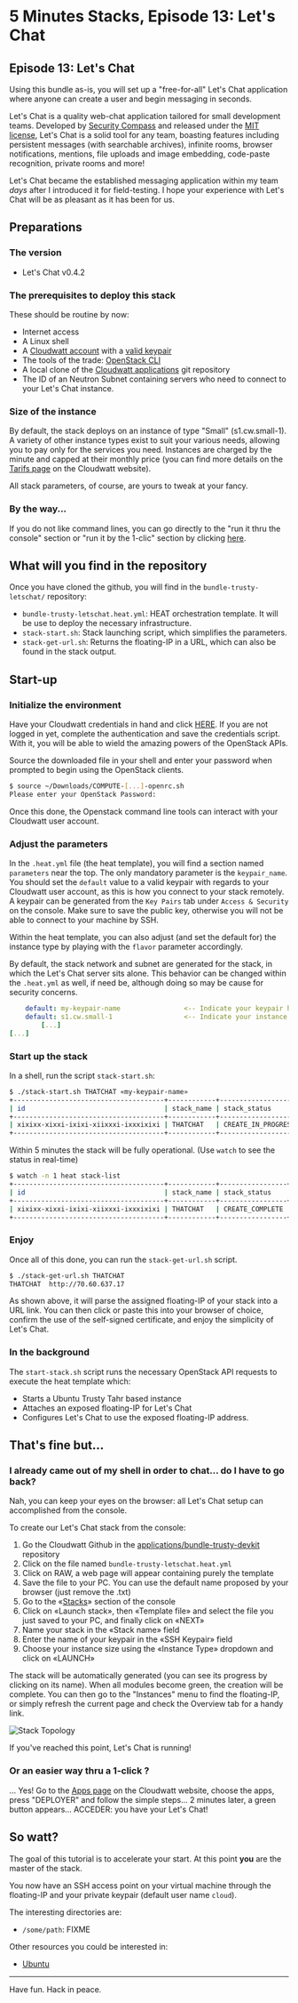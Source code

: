 # 5 Minutes Stacks, Episode 13: Let's Chat

## Episode 13: Let's Chat

Using this bundle as-is, you will set up a "free-for-all" Let's Chat application where anyone can create a user and begin messaging in seconds.

Let's Chat is a quality web-chat application tailored for small development teams. Developed by [Security Compass](http://securitycompass.com/) and released under the [MIT license](https://raw.githubusercontent.com/sdelements/lets-chat/master/LICENSE), Let's Chat is a solid tool for any team, boasting features including persistent messages (with searchable archives), infinite rooms, browser notifications, mentions, file uploads and image embedding, code-paste recognition, private rooms and more!

Let's Chat became the established messaging application within my team *days* after I introduced it for field-testing. I hope your experience with Let's Chat will be as pleasant as it has been for us.

## Preparations

### The version

* Let's Chat v0.4.2

### The prerequisites to deploy this stack

These should be routine by now:

* Internet access
* A Linux shell
* A [Cloudwatt account](https://www.cloudwatt.com/authentification) with a [valid keypair](https://console.cloudwatt.com/project/access_and_security/?tab=access_security_tabs__keypairs_tab)
* The tools of the trade: [OpenStack CLI](http://docs.openstack.org/cli-reference/content/install_clients.html)
* A local clone of the [Cloudwatt applications](https://github.com/cloudwatt/applications) git repository
* The ID of an Neutron Subnet containing servers who need to connect to your Let's Chat instance.

### Size of the instance

By default, the stack deploys on an instance of type "Small" (s1.cw.small-1). A variety of other instance types exist to suit your various needs, allowing you to pay only for the services you need. Instances are charged by the minute and capped at their monthly price (you can find more details on the [Tarifs page](https://www.cloudwatt.com/fr/produits/tarifs.html) on the Cloudwatt website).

All stack parameters, of course, are yours to tweak at your fancy.

### By the way...

If you do not like command lines, you can go directly to the "run it thru the console" section or "run it by the 1-clic" section by clicking [here](#console). 

## What will you find in the repository

Once you have cloned the github, you will find in the `bundle-trusty-letschat/` repository:

* `bundle-trusty-letschat.heat.yml`: HEAT orchestration template. It will be use to deploy the necessary infrastructure.
* `stack-start.sh`: Stack launching script, which simplifies the parameters.
* `stack-get-url.sh`: Returns the floating-IP in a URL, which can also be found in the stack output.

## Start-up

### Initialize the environment

Have your Cloudwatt credentials in hand and click [HERE](https://console.cloudwatt.com/project/access_and_security/api_access/openrc/).
If you are not logged in yet, complete the authentication and save the credentials script.
With it, you will be able to wield the amazing powers of the OpenStack APIs.

Source the downloaded file in your shell and enter your password when prompted to begin using the OpenStack clients.

~~~ bash
$ source ~/Downloads/COMPUTE-[...]-openrc.sh
Please enter your OpenStack Password:

~~~

Once this done, the Openstack command line tools can interact with your Cloudwatt user account.

### Adjust the parameters

In the `.heat.yml` file (the heat template), you will find a section named `parameters` near the top. The only mandatory parameter is the `keypair_name`. You should set the `default` value to a valid keypair with regards to your Cloudwatt user account, as this is how you connect to your stack remotely. A keypair can be generated from the `Key Pairs` tab under `Access & Security` on the console. Make sure to save the public key, otherwise you will not be able to connect to your machine by SSH.

Within the heat template, you can also adjust (and set the default for) the instance type by playing with the `flavor` parameter accordingly.

By default, the stack network and subnet are generated for the stack, in which the Let's Chat server sits alone. This behavior can be changed within the `.heat.yml` as well, if need be, although doing so may be cause for security concerns.

~~~ yaml
    default: my-keypair-name                <-- Indicate your keypair here
    default: s1.cw.small-1                  <-- Indicate your instance type here
        [...]
[...]
~~~

<a name="startup" />

### Start up the stack

In a shell, run the script `stack-start.sh`:

~~~ bash
$ ./stack-start.sh THATCHAT «my-keypair-name»
+--------------------------------------+------------+--------------------+----------------------+
| id                                   | stack_name | stack_status       | creation_time        |
+--------------------------------------+------------+--------------------+----------------------+
| xixixx-xixxi-ixixi-xiixxxi-ixxxixixi | THATCHAT   | CREATE_IN_PROGRESS | 2025-10-23T07:27:69Z |
+--------------------------------------+------------+--------------------+----------------------+

~~~

Within 5 minutes the stack will be fully operational. (Use `watch` to see the status in real-time)

~~~ bash
$ watch -n 1 heat stack-list
+--------------------------------------+------------+-----------------+----------------------+
| id                                   | stack_name | stack_status    | creation_time        |
+--------------------------------------+------------+-----------------+----------------------+
| xixixx-xixxi-ixixi-xiixxxi-ixxxixixi | THATCHAT   | CREATE_COMPLETE | 2025-10-23T07:27:69Z |
+--------------------------------------+------------+-----------------+----------------------+

~~~

### Enjoy

Once all of this done, you can run the `stack-get-url.sh` script.

~~~ bash
$ ./stack-get-url.sh THATCHAT
THATCHAT  http://70.60.637.17

~~~

As shown above, it will parse the assigned floating-IP of your stack into a URL link. You can then click or paste this into your browser of choice, confirm the use of the self-signed certificate, and enjoy the simplicity of Let's Chat.

### In the background

The `start-stack.sh` script runs the necessary OpenStack API requests to execute the heat template which:
* Starts a Ubuntu Trusty Tahr based instance
* Attaches an exposed floating-IP for Let's Chat
* Configures Let's Chat to use the exposed floating-IP address.

<a name="console" />

## That's fine but...

### I already came out of my shell in order to chat... do I have to go back?

Nah, you can keep your eyes on the browser: all Let's Chat setup can accomplished from the console.

To create our Let's Chat stack from the console:

1.	Go the Cloudwatt Github in the [applications/bundle-trusty-devkit](https://github.com/cloudwatt/applications/tree/master/bundle-trusty-devkit) repository
2.	Click on the file named `bundle-trusty-letschat.heat.yml`
3.	Click on RAW, a web page will appear containing purely the template
4.	Save the file to your PC. You can use the default name proposed by your browser (just remove the .txt)
5.  Go to the «[Stacks](https://console.cloudwatt.com/project/stacks/)» section of the console
6.	Click on «Launch stack», then «Template file» and select the file you just saved to your PC, and finally click on «NEXT»
7.	Name your stack in the «Stack name» field
8.	Enter the name of your keypair in the «SSH Keypair» field
9.	Choose your instance size using the «Instance Type» dropdown and click on «LAUNCH»

The stack will be automatically generated (you can see its progress by clicking on its name). When all modules become green, the creation will be complete. You can then go to the "Instances" menu to find the floating-IP, or simply refresh the current page and check the Overview tab for a handy link.

![Stack Topology](img/stack_topology.png)

If you've reached this point, Let's Chat is running!

### Or an easier way thru a 1-click ?

... Yes! Go to the [Apps page](https://www.cloudwatt.com/fr/applications/index.html) on the Cloudwatt website, choose the apps, press "DEPLOYER" and follow the simple steps... 2 minutes later, a green button appears... ACCEDER: you have your Let's Chat!


## So watt?

The goal of this tutorial is to accelerate your start. At this point **you** are the master of the stack.

You now have an SSH access point on your virtual machine through the floating-IP and your private keypair (default user name `cloud`).

The interesting directories are:

- `/some/path`: FIXME

Other resources you could be interested in:

* [Ubuntu](https://help.ubuntu.com/)


-----
Have fun. Hack in peace.
